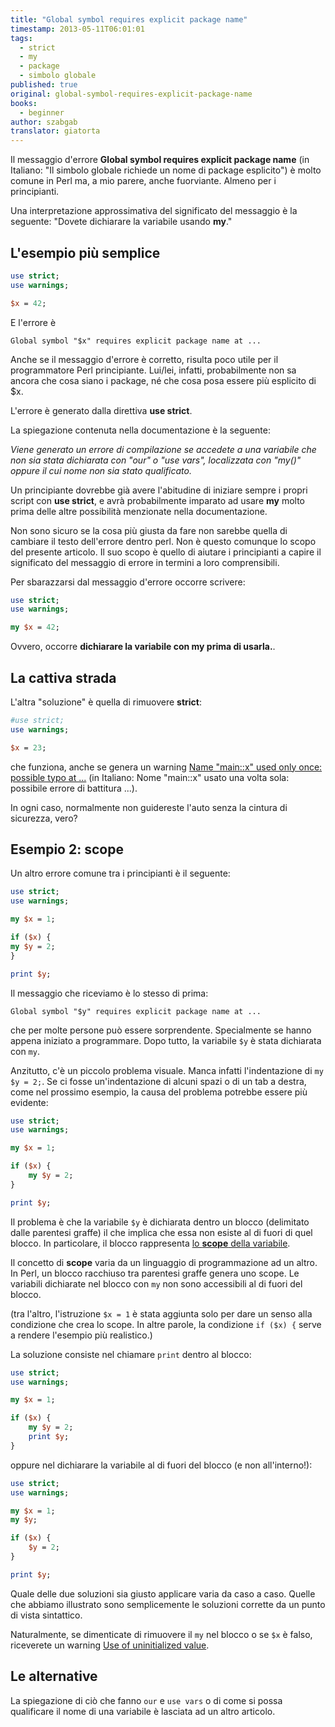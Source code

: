 ```yaml
---
title: "Global symbol requires explicit package name"
timestamp: 2013-05-11T06:01:01
tags:
  - strict
  - my
  - package
  - simbolo globale
published: true
original: global-symbol-requires-explicit-package-name
books:
  - beginner
author: szabgab
translator: giatorta
---
```



Il messaggio d'errore <b>Global symbol requires explicit package name</b> (in Italiano: "Il simbolo globale richiede un nome di package esplicito")
è molto comune in Perl ma, a mio parere, anche fuorviante. Almeno per i principianti.

Una interpretazione approssimativa del significato del messaggio è la seguente: "Dovete dichiarare la variabile usando <b>my</b>."


## L'esempio più semplice

```perl
use strict;
use warnings;

$x = 42;
```

E l'errore è

```
Global symbol "$x" requires explicit package name at ...
```

Anche se il messaggio d'errore è corretto,
risulta poco utile per il programmatore Perl principiante.
Lui/lei, infatti, probabilmente non sa ancora che cosa siano i package, né
che cosa posa essere più esplicito di $x.

L'errore è generato dalla direttiva <b>use strict</b>.

La spiegazione contenuta nella documentazione è la seguente:

<i>
Viene generato un errore di compilazione se accedete a una variabile che non sia stata
dichiarata con "our" o "use vars", localizzata con "my()" oppure il cui nome non sia stato qualificato.
</i>

Un principiante dovrebbe già avere l'abitudine di iniziare sempre i propri script con <b>use strict</b>,
e avrà probabilmente imparato ad usare <b>my</b> molto prima delle altre possibilità menzionate nella documentazione.

Non sono sicuro se la cosa più giusta da fare non sarebbe quella di cambiare il testo dell'errore dentro perl. Non è questo comunque lo
scopo del presente articolo. Il suo scopo è quello di aiutare i principianti a capire il significato del messaggio di errore 
in termini a loro comprensibili.

Per sbarazzarsi dal messaggio d'errore occorre scrivere:

```perl
use strict;
use warnings;

my $x = 42;
```

Ovvero, occorre <b>dichiarare la variabile con my prima di usarla.</b>.

## La cattiva strada

L'altra "soluzione" è quella di rimuovere <b>strict</b>:

```perl
#use strict;
use warnings;

$x = 23;
```

che funziona, anche se genera un warning
[Name "main::x" used only once: possible typo at ...](https://perlmaven.com/name-used-only-once-possible-typo) (in Italiano: Nome "main::x" usato una volta sola: possibile errore di battitura ...).

In ogni caso, normalmente non guidereste l'auto senza la cintura di sicurezza, vero?

## Esempio 2: scope

Un altro errore comune tra i principianti è il seguente:

```perl
use strict;
use warnings;

my $x = 1;

if ($x) {
my $y = 2;
}

print $y;
```

Il messaggio che riceviamo è lo stesso di prima:

```
Global symbol "$y" requires explicit package name at ...
```

che per molte persone può essere sorprendente. Specialmente se hanno appena iniziato a programmare.
Dopo tutto, la variabile `$y` è stata dichiarata con `my`.

Anzitutto, c'è un piccolo problema visuale. Manca infatti l'indentazione di `my $y = 2;`.
Se ci fosse un'indentazione di alcuni spazi o di un tab a destra, come nel prossimo esempio,
la causa del problema potrebbe essere più evidente:

```perl
use strict;
use warnings;

my $x = 1;

if ($x) {
    my $y = 2;
}

print $y;
```

Il problema è che la variabile `$y` è dichiarata dentro un blocco
(delimitato dalle parentesi graffe) il che implica che essa non esiste al di fuori di quel blocco.
In particolare, il blocco rappresenta <a href="https://perlmaven.com/scope-of-variables-in-perl">lo <b>scope</b> della variabile</a>.

Il concetto di <b>scope</b> varia da un linguaggio di programmazione ad un altro.
In Perl, un blocco racchiuso tra parentesi graffe genera uno scope.
Le variabili dichiarate nel blocco con `my` non sono accessibili al di fuori del blocco.

(tra l'altro, l'istruzione `$x = 1` è stata aggiunta solo per dare un senso alla condizione che crea lo scope.
In altre parole, la condizione `if ($x) {` serve a rendere l'esempio più realistico.)

La soluzione consiste nel chiamare `print` dentro al blocco:

```perl
use strict;
use warnings;

my $x = 1;

if ($x) {
    my $y = 2;
    print $y;
}
```

oppure nel dichiarare la variabile al di fuori del blocco (e non all'interno!):

```perl
use strict;
use warnings;

my $x = 1;
my $y;

if ($x) {
    $y = 2;
}

print $y;
```

Quale delle due soluzioni sia giusto applicare varia da caso a caso. Quelle che abbiamo illustrato sono semplicemente le soluzioni corrette da un punto di vista sintattico.

Naturalmente, se dimenticate di rimuovere il `my` nel blocco o se `$x` è falso,
riceverete un warning [Use of uninitialized value](https://perlmaven.com/use-of-uninitialized-value).

## Le alternative

La spiegazione di ciò che fanno `our` e `use vars` o di come si possa
qualificare il nome di una variabile è lasciata ad un altro articolo.

